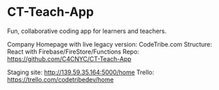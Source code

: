 # CT-Teach-App
Fun, collaborative coding app for learners and teachers.

Company Homepage with live legacy version: CodeTribe.com 
Structure: React with Firebase/FireStore/Functions
Repo: https://github.com/C4CNYC/CT-Teach-App 

Staging site: http://139.59.35.164:5000/home 
Trello: https://trello.com/codetribedev/home 

